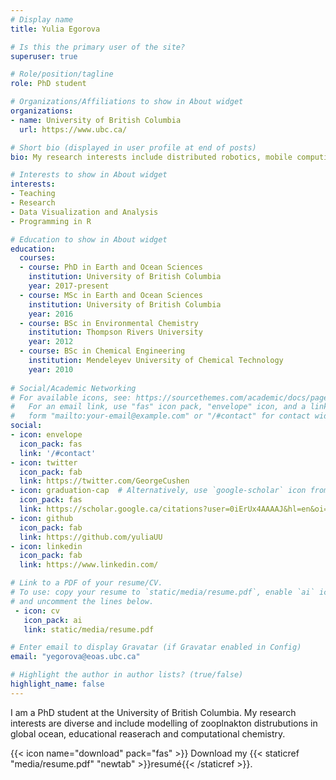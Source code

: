 ```yaml
---
# Display name
title: Yulia Egorova

# Is this the primary user of the site?
superuser: true

# Role/position/tagline
role: PhD student

# Organizations/Affiliations to show in About widget
organizations:
- name: University of British Columbia
  url: https://www.ubc.ca/

# Short bio (displayed in user profile at end of posts)
bio: My research interests include distributed robotics, mobile computing and programmable matter.

# Interests to show in About widget
interests:
- Teaching
- Research
- Data Visualization and Analysis
- Programming in R

# Education to show in About widget
education:
  courses:
  - course: PhD in Earth and Ocean Sciences
    institution: University of British Columbia 
    year: 2017-present
  - course: MSc in Earth and Ocean Sciences
    institution: University of British Columbia 
    year: 2016
  - course: BSc in Environmental Chemistry
    institution: Thompson Rivers University
    year: 2012
  - course: BSc in Chemical Engineering   
    institution: Mendeleyev University of Chemical Technology
    year: 2010
    
# Social/Academic Networking
# For available icons, see: https://sourcethemes.com/academic/docs/page-builder/#icons
#   For an email link, use "fas" icon pack, "envelope" icon, and a link in the
#   form "mailto:your-email@example.com" or "/#contact" for contact widget.
social:
- icon: envelope
  icon_pack: fas
  link: '/#contact'
- icon: twitter
  icon_pack: fab
  link: https://twitter.com/GeorgeCushen
- icon: graduation-cap  # Alternatively, use `google-scholar` icon from `ai` icon pack
  icon_pack: fas
  link: https://scholar.google.ca/citations?user=0iErUx4AAAAJ&hl=en&oi=ao
- icon: github
  icon_pack: fab
  link: https://github.com/yuliaUU
- icon: linkedin
  icon_pack: fab
  link: https://www.linkedin.com/

# Link to a PDF of your resume/CV.
# To use: copy your resume to `static/media/resume.pdf`, enable `ai` icons in `params.toml`, 
# and uncomment the lines below.
 - icon: cv
   icon_pack: ai
   link: static/media/resume.pdf

# Enter email to display Gravatar (if Gravatar enabled in Config)
email: "yegorova@eoas.ubc.ca"

# Highlight the author in author lists? (true/false)
highlight_name: false
---
```


I am a PhD student at the University of British Columbia. My research interests are diverse and include modelling of zooplnakton distrubutions in global ocean, educational reaserach and computational chemistry. 


{{< icon name="download" pack="fas" >}} Download my {{< staticref "media/resume.pdf" "newtab" >}}resumé{{< /staticref >}}.
